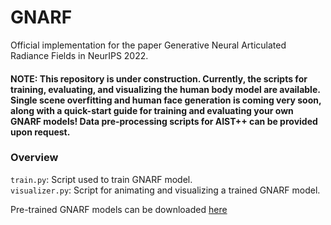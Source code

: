 # GNARF
Official implementation for the paper Generative Neural Articulated Radiance Fields in NeurIPS 2022.

#### NOTE: This repository is under construction. Currently, the scripts for training, evaluating, and visualizing the human body model are available. Single scene overfitting and human face generation is coming very soon, along with a quick-start guide for training and evaluating your own GNARF models! Data pre-processing scripts for AIST++ can be provided upon request.

### Overview

```train.py```: Script used to train GNARF model.\
```visualizer.py```: Script for animating and visualizing a trained GNARF model.

Pre-trained GNARF models can be downloaded [here](https://drive.google.com/drive/folders/1lI-ec9sq4Ffy_2fs-QL2FaVWwBhQxaHt?usp=share_link)
